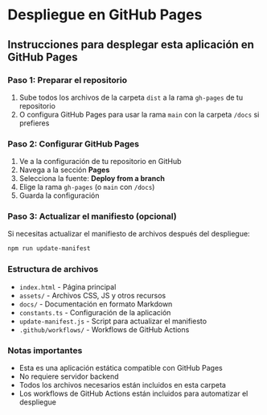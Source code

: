 # Despliegue en GitHub Pages

## Instrucciones para desplegar esta aplicación en GitHub Pages

### Paso 1: Preparar el repositorio
1. Sube todos los archivos de la carpeta `dist` a la rama `gh-pages` de tu repositorio
2. O configura GitHub Pages para usar la rama `main` con la carpeta `/docs` si prefieres

### Paso 2: Configurar GitHub Pages
1. Ve a la configuración de tu repositorio en GitHub
2. Navega a la sección **Pages**
3. Selecciona la fuente: **Deploy from a branch**
4. Elige la rama `gh-pages` (o `main` con `/docs`)
5. Guarda la configuración

### Paso 3: Actualizar el manifiesto (opcional)
Si necesitas actualizar el manifiesto de archivos después del despliegue:
```bash
npm run update-manifest
```

### Estructura de archivos
- `index.html` - Página principal
- `assets/` - Archivos CSS, JS y otros recursos
- `docs/` - Documentación en formato Markdown
- `constants.ts` - Configuración de la aplicación
- `update-manifest.js` - Script para actualizar el manifiesto
- `.github/workflows/` - Workflows de GitHub Actions

### Notas importantes
- Esta es una aplicación estática compatible con GitHub Pages
- No requiere servidor backend
- Todos los archivos necesarios están incluidos en esta carpeta
- Los workflows de GitHub Actions están incluidos para automatizar el despliegue
